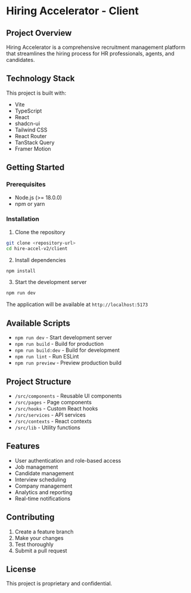# Hiring Accelerator - Client

## Project Overview

Hiring Accelerator is a comprehensive recruitment management platform that streamlines the hiring process for HR professionals, agents, and candidates.

## Technology Stack

This project is built with:

- Vite
- TypeScript
- React
- shadcn-ui
- Tailwind CSS
- React Router
- TanStack Query
- Framer Motion

## Getting Started

### Prerequisites

- Node.js (>= 18.0.0)
- npm or yarn

### Installation

1. Clone the repository
```sh
git clone <repository-url>
cd hire-accel-v2/client
```

2. Install dependencies
```sh
npm install
```

3. Start the development server
```sh
npm run dev
```

The application will be available at `http://localhost:5173`

## Available Scripts

- `npm run dev` - Start development server
- `npm run build` - Build for production
- `npm run build:dev` - Build for development
- `npm run lint` - Run ESLint
- `npm run preview` - Preview production build

## Project Structure

- `/src/components` - Reusable UI components
- `/src/pages` - Page components
- `/src/hooks` - Custom React hooks
- `/src/services` - API services
- `/src/contexts` - React contexts
- `/src/lib` - Utility functions

## Features

- User authentication and role-based access
- Job management
- Candidate management
- Interview scheduling
- Company management
- Analytics and reporting
- Real-time notifications

## Contributing

1. Create a feature branch
2. Make your changes
3. Test thoroughly
4. Submit a pull request

## License

This project is proprietary and confidential.